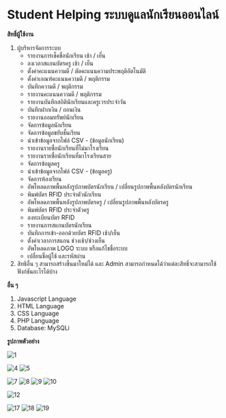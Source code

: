 # Student Helping ระบบดูแลนักเรียนออนไลน์

**สิทธิ์ผู้ใช้งาน**  
  1. ผู้บริหารจัดการระบบ  
     * รายงานการเช็คชื่อนักเรียน เช้า / เย็๋น
     * ลงเวลาสแกนบัตรครู เช้า / เย็น 
     * ตั้งค่าคะแนนความดี / ตัดคะแนนความประพฤติอัตโนมัติ
     * ตั้งค่าเกณฑ์คะแนนความดี / พฤติกรรม
     * บันทึกความดี / พฤติกรรม
     * รายงานคะแนนความดี / พฤติกรรม
     * รายงานบันทึกสถิตินักเรียนและครูเวรประจำวัน
     * บันทึกฝากเงิน / ถอนเงิน
     * รายงานออมทรัพย์นักเรียน
     * จัดการข้อมูลนักเรียน
     * จัดการข้อมูลขยับชั้นเรียน
     * นำเข้าข้อมูลจากไฟล์ CSV - (ข้อมูลนักเรียน)
     * รายงานรายชื่อนักเรียนที่ไม่มาโรงเรียน
     * รายงานรายชื่อนักเรียนที่มาโรงเรียนสาย
     * จัดการข้อมูลครู
     * นำเข้าข้อมูลจากไฟล์ CSV - (ข้อมูลครู)
     * จัดการห้องเรียน
     * อัพโหลดภาพพื้นหลังรูปภาพบัตรนักเรียน / เปลี่ยนรูปภาพพื้นหลังบัตรนักเรียน
     * พิมพ์บัตร RFID ประจำตัวนักเรียน
     * อัพโหลดภาพพื้นหลังรูปภาพบัตรครู / เปลี่ยนรูปภาพพื้นหลังบัตรครู
     * พิมพ์บัตร RFID ประจำตัวครู
     * ลงทะเบียนบัตร RFID
     * รายงานการสแกนบัตรนักเรียน
     * บันทึกการเข้า-ออกด้วยบัตร RFID เช้า/เย็น
     * ตั้งค่าเวลาการสแกน ช่วงเช้า/ช่วงเย็น
     * อัพโหลดภาพ LOGO ระบบ หรือแก้ไขชื่อระบบ
     * เปลี่ยนชื่อผู้ใช้ และรหัสผ่าน
  2. สิทธิอื่น ๆ สามารถสร้างขึ้นมาใหม่ได้ และ Admin สามารถกำหนดได้ว่าแต่ละสิทธิ์จะสามารถใช้ฟังก์ชันอะไรได้บ้าง  


**อื่น ๆ**
  1. Javascript Language
  2. HTML Language
  3. CSS Language
  4. PHP Language
  5. Database: MySQLi  

**รูปภาพตัวอย่าง**

![1](https://github.com/ENOMBAN/MY_PROJECT/blob/main/TOTAL/StudentHelping/image/1.png)
<!-- ![2](https://github.com/ENOMBAN/MY_PROJECT/blob/main/TOTAL/StudentHelping/image/2.png) -->
<!-- ![3](https://github.com/ENOMBAN/MY_PROJECT/blob/main/TOTAL/StudentHelping/image/3.png) -->
![4](https://github.com/ENOMBAN/MY_PROJECT/blob/main/TOTAL/StudentHelping/image/4.png)
![5](https://github.com/ENOMBAN/MY_PROJECT/blob/main/TOTAL/StudentHelping/image/5.png)
<!-- ![6](https://github.com/ENOMBAN/MY_PROJECT/blob/main/TOTAL/StudentHelping/image/6.png) -->
![7](https://github.com/ENOMBAN/MY_PROJECT/blob/main/TOTAL/StudentHelping/image/7.png)
![8](https://github.com/ENOMBAN/MY_PROJECT/blob/main/TOTAL/StudentHelping/image/8.png)
![9](https://github.com/ENOMBAN/MY_PROJECT/blob/main/TOTAL/StudentHelping/image/9.png)
![10](https://github.com/ENOMBAN/MY_PROJECT/blob/main/TOTAL/StudentHelping/image/10.png)
<!-- ![11](https://github.com/ENOMBAN/MY_PROJECT/blob/main/TOTAL/StudentHelping/image/11.png) -->
![12](https://github.com/ENOMBAN/MY_PROJECT/blob/main/TOTAL/StudentHelping/image/12.png)
<!-- ![13](https://github.com/ENOMBAN/MY_PROJECT/blob/main/TOTAL/StudentHelping/image/13.png) -->
<!-- ![14](https://github.com/ENOMBAN/MY_PROJECT/blob/main/TOTAL/StudentHelping/image/14.png) -->
<!-- ![15](https://github.com/ENOMBAN/MY_PROJECT/blob/main/TOTAL/StudentHelping/image/15.png) -->
<!-- ![16](https://github.com/ENOMBAN/MY_PROJECT/blob/main/TOTAL/StudentHelping/image/16.png) -->
![17](https://github.com/ENOMBAN/MY_PROJECT/blob/main/TOTAL/StudentHelping/image/17.png)
![18](https://github.com/ENOMBAN/MY_PROJECT/blob/main/TOTAL/StudentHelping/image/18.png)
![19](https://github.com/ENOMBAN/MY_PROJECT/blob/main/TOTAL/StudentHelping/image/19.png)

